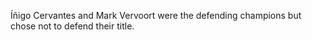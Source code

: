 Íñigo Cervantes and Mark Vervoort were the defending champions but chose not to defend their title.
